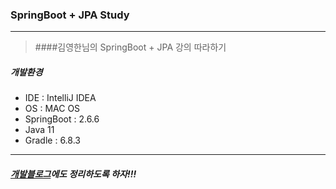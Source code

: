 ### SpringBoot + JPA Study
<hr/>

> ####김영한님의 SpringBoot + JPA 강의 따라하기
##### 개발환경
* IDE : IntelliJ IDEA  
* OS : MAC OS  
* SpringBoot : 2.6.6
* Java 11  
* Gradle : 6.8.3

<hr/>

##### [개발블로그](https://dev-jwblog.tistory.com/)에도 정리하도록 하자!!!
